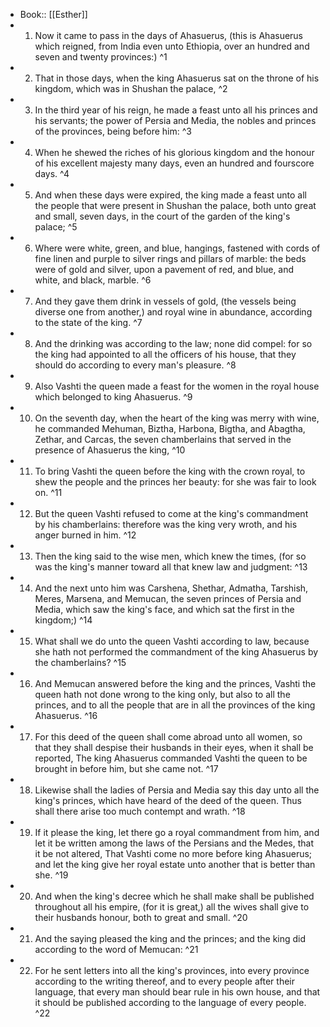 - Book:: [[Esther]]
- 1. Now it came to pass in the days of Ahasuerus, (this is Ahasuerus which reigned, from India even unto Ethiopia, over an hundred and seven and twenty provinces:) ^1
- 2. That in those days, when the king Ahasuerus sat on the throne of his kingdom, which was in Shushan the palace, ^2
- 3. In the third year of his reign, he made a feast unto all his princes and his servants; the power of Persia and Media, the nobles and princes of the provinces, being before him: ^3
- 4. When he shewed the riches of his glorious kingdom and the honour of his excellent majesty many days, even an hundred and fourscore days. ^4
- 5. And when these days were expired, the king made a feast unto all the people that were present in Shushan the palace, both unto great and small, seven days, in the court of the garden of the king's palace; ^5
- 6. Where were white, green, and blue, hangings, fastened with cords of fine linen and purple to silver rings and pillars of marble: the beds were of gold and silver, upon a pavement of red, and blue, and white, and black, marble. ^6
- 7. And they gave them drink in vessels of gold, (the vessels being diverse one from another,) and royal wine in abundance, according to the state of the king. ^7
- 8. And the drinking was according to the law; none did compel: for so the king had appointed to all the officers of his house, that they should do according to every man's pleasure. ^8
- 9. Also Vashti the queen made a feast for the women in the royal house which belonged to king Ahasuerus. ^9
- 10. On the seventh day, when the heart of the king was merry with wine, he commanded Mehuman, Biztha, Harbona, Bigtha, and Abagtha, Zethar, and Carcas, the seven chamberlains that served in the presence of Ahasuerus the king, ^10
- 11. To bring Vashti the queen before the king with the crown royal, to shew the people and the princes her beauty: for she was fair to look on. ^11
- 12. But the queen Vashti refused to come at the king's commandment by his chamberlains: therefore was the king very wroth, and his anger burned in him. ^12
- 13. Then the king said to the wise men, which knew the times, (for so was the king's manner toward all that knew law and judgment: ^13
- 14. And the next unto him was Carshena, Shethar, Admatha, Tarshish, Meres, Marsena, and Memucan, the seven princes of Persia and Media, which saw the king's face, and which sat the first in the kingdom;) ^14
- 15. What shall we do unto the queen Vashti according to law, because she hath not performed the commandment of the king Ahasuerus by the chamberlains? ^15
- 16. And Memucan answered before the king and the princes, Vashti the queen hath not done wrong to the king only, but also to all the princes, and to all the people that are in all the provinces of the king Ahasuerus. ^16
- 17. For this deed of the queen shall come abroad unto all women, so that they shall despise their husbands in their eyes, when it shall be reported, The king Ahasuerus commanded Vashti the queen to be brought in before him, but she came not. ^17
- 18. Likewise shall the ladies of Persia and Media say this day unto all the king's princes, which have heard of the deed of the queen. Thus shall there arise too much contempt and wrath. ^18
- 19. If it please the king, let there go a royal commandment from him, and let it be written among the laws of the Persians and the Medes, that it be not altered, That Vashti come no more before king Ahasuerus; and let the king give her royal estate unto another that is better than she. ^19
- 20. And when the king's decree which he shall make shall be published throughout all his empire, (for it is great,) all the wives shall give to their husbands honour, both to great and small. ^20
- 21. And the saying pleased the king and the princes; and the king did according to the word of Memucan: ^21
- 22. For he sent letters into all the king's provinces, into every province according to the writing thereof, and to every people after their language, that every man should bear rule in his own house, and that it should be published according to the language of every people. ^22
